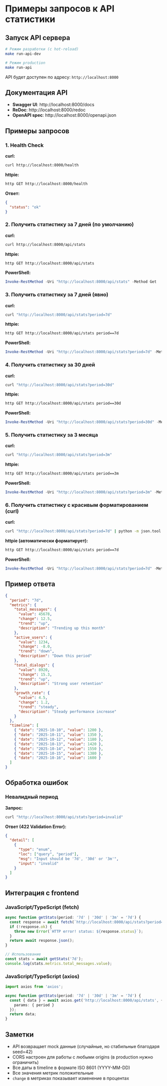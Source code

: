 # Примеры запросов к API статистики

## Запуск API сервера

```bash
# Режим разработки (с hot-reload)
make run-api-dev

# Режим production
make run-api
```

API будет доступен по адресу: `http://localhost:8000`

## Документация API

- **Swagger UI**: http://localhost:8000/docs
- **ReDoc**: http://localhost:8000/redoc
- **OpenAPI spec**: http://localhost:8000/openapi.json

## Примеры запросов

### 1. Health Check

**curl:**
```bash
curl http://localhost:8000/health
```

**httpie:**
```bash
http GET http://localhost:8000/health
```

**Ответ:**
```json
{
  "status": "ok"
}
```

### 2. Получить статистику за 7 дней (по умолчанию)

**curl:**
```bash
curl http://localhost:8000/api/stats
```

**httpie:**
```bash
http GET http://localhost:8000/api/stats
```

**PowerShell:**
```powershell
Invoke-RestMethod -Uri "http://localhost:8000/api/stats" -Method Get
```

### 3. Получить статистику за 7 дней (явно)

**curl:**
```bash
curl "http://localhost:8000/api/stats?period=7d"
```

**httpie:**
```bash
http GET http://localhost:8000/api/stats period==7d
```

**PowerShell:**
```powershell
Invoke-RestMethod -Uri "http://localhost:8000/api/stats?period=7d" -Method Get
```

### 4. Получить статистику за 30 дней

**curl:**
```bash
curl "http://localhost:8000/api/stats?period=30d"
```

**httpie:**
```bash
http GET http://localhost:8000/api/stats period==30d
```

**PowerShell:**
```powershell
Invoke-RestMethod -Uri "http://localhost:8000/api/stats?period=30d" -Method Get
```

### 5. Получить статистику за 3 месяца

**curl:**
```bash
curl "http://localhost:8000/api/stats?period=3m"
```

**httpie:**
```bash
http GET http://localhost:8000/api/stats period==3m
```

**PowerShell:**
```powershell
Invoke-RestMethod -Uri "http://localhost:8000/api/stats?period=3m" -Method Get
```

### 6. Получить статистику с красивым форматированием (curl)

**curl:**
```bash
curl "http://localhost:8000/api/stats?period=7d" | python -m json.tool
```

**httpie (автоматически форматирует):**
```bash
http GET http://localhost:8000/api/stats period==7d
```

**PowerShell:**
```powershell
Invoke-RestMethod -Uri "http://localhost:8000/api/stats?period=7d" -Method Get | ConvertTo-Json -Depth 10
```

## Пример ответа

```json
{
  "period": "7d",
  "metrics": {
    "total_messages": {
      "value": 45678,
      "change": 12.5,
      "trend": "up",
      "description": "Trending up this month"
    },
    "active_users": {
      "value": 1234,
      "change": -8.0,
      "trend": "down",
      "description": "Down this period"
    },
    "total_dialogs": {
      "value": 8920,
      "change": 15.3,
      "trend": "up",
      "description": "Strong user retention"
    },
    "growth_rate": {
      "value": 4.5,
      "change": 1.2,
      "trend": "steady",
      "description": "Steady performance increase"
    }
  },
  "timeline": [
    { "date": "2025-10-10", "value": 1200 },
    { "date": "2025-10-11", "value": 1350 },
    { "date": "2025-10-12", "value": 1180 },
    { "date": "2025-10-13", "value": 1420 },
    { "date": "2025-10-14", "value": 1550 },
    { "date": "2025-10-15", "value": 1380 },
    { "date": "2025-10-16", "value": 1600 }
  ]
}
```

## Обработка ошибок

### Невалидный период

**Запрос:**
```bash
curl "http://localhost:8000/api/stats?period=invalid"
```

**Ответ (422 Validation Error):**
```json
{
  "detail": [
    {
      "type": "enum",
      "loc": ["query", "period"],
      "msg": "Input should be '7d', '30d' or '3m'",
      "input": "invalid"
    }
  ]
}
```

## Интеграция с frontend

### JavaScript/TypeScript (fetch)

```typescript
async function getStats(period: '7d' | '30d' | '3m' = '7d') {
  const response = await fetch(`http://localhost:8000/api/stats?period=${period}`);
  if (!response.ok) {
    throw new Error(`HTTP error! status: ${response.status}`);
  }
  return await response.json();
}

// Использование
const stats = await getStats('7d');
console.log(stats.metrics.total_messages.value);
```

### JavaScript/TypeScript (axios)

```typescript
import axios from 'axios';

async function getStats(period: '7d' | '30d' | '3m' = '7d') {
  const { data } = await axios.get('http://localhost:8000/api/stats', {
    params: { period }
  });
  return data;
}
```

## Заметки

- API возвращает mock данные (случайные, но стабильные благодаря seed=42)
- CORS настроен для работы с любыми origins (в production нужно ограничить)
- Все даты в timeline в формате ISO 8601 (YYYY-MM-DD)
- Все значения метрик положительные
- `change` в метриках показывает изменение в процентах


